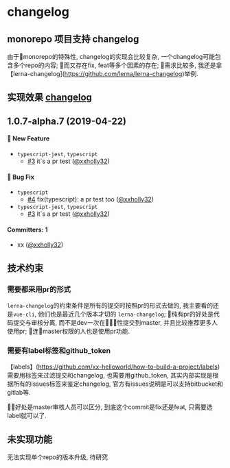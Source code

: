 # changelog

## monorepo 项目支持 changelog

由于monorepo的特殊性, changelog的实现会比较复杂, 一个changelog可能包含多个repo的内容; 而又存在fix, feat等多个因素的存在; 需求比较多, 我还是拿【lerna-changelog](https://github.com/lerna/lerna-changelog)举例.

## 实现效果 [changelog](https://github.com/xx-helloworld/how-to-build-a-project/blob/master/CHANGELOG.md)

## 1.0.7-alpha.7 (2019-04-22)

#### :rocket: New Feature
* `typescript-jest`, `typescript`
  * [#3](https://github.com/xx-helloworld/how-to-build-a-project/pull/3) it`s a pr test ([@xxholly32](https://github.com/xxholly32))

#### :bug: Bug Fix
* `typescript`
  * [#4](https://github.com/xx-helloworld/how-to-build-a-project/pull/4) fix(typescript): a pr test too ([@xxholly32](https://github.com/xxholly32))
* `typescript-jest`, `typescript`
  * [#3](https://github.com/xx-helloworld/how-to-build-a-project/pull/3) it`s a pr test ([@xxholly32](https://github.com/xxholly32))

#### Committers: 1
- xx ([@xxholly32](https://github.com/xxholly32))

## 技术约束

### 需要都采用pr的形式

`lerna-changelog`的约束条件是所有的提交时按照pr的形式去做的, 我主要看的还是`vue-cli`, 他们也是最近几个版本才切的 `lerna-changelog`; 纯有pr的好处是代码提交与审核分离, 而不是dev一次在性提交到master, 并且比较推荐更多人使用pr; 连master权限的人也是使用pr功能.

### 需要有label标签和github_token

【labels】(https://github.com/xx-helloworld/how-to-build-a-project/labels) 需要用标签来过滤提交和changelog, 也需要用github_token, 其实内部实现是根据所有的issues标签来鉴定changelog, 官方有issues说明是可以支持bitbucket和gitlab等. 

好处是master审核人员可以区分, 到底这个commit是fix还是feat, 只需要选label就可以了.

## 未实现功能

无法实现单个repo的版本升级, 待研究